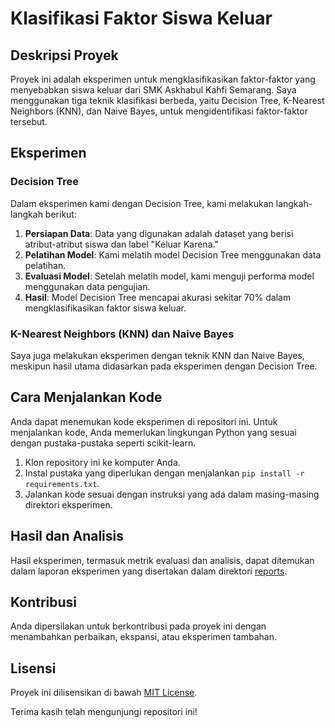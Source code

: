 # Klasifikasi Faktor Siswa Keluar

## Deskripsi Proyek
Proyek ini adalah eksperimen untuk mengklasifikasikan faktor-faktor yang menyebabkan siswa keluar dari SMK Askhabul Kahfi Semarang. Saya menggunakan tiga teknik klasifikasi berbeda, yaitu Decision Tree, K-Nearest Neighbors (KNN), dan Naive Bayes, untuk mengidentifikasi faktor-faktor tersebut.

## Eksperimen

### Decision Tree
Dalam eksperimen kami dengan Decision Tree, kami melakukan langkah-langkah berikut:
1. **Persiapan Data**: Data yang digunakan adalah dataset yang berisi atribut-atribut siswa dan label "Keluar Karena."
2. **Pelatihan Model**: Kami melatih model Decision Tree menggunakan data pelatihan.
3. **Evaluasi Model**: Setelah melatih model, kami menguji performa model menggunakan data pengujian.
4. **Hasil**: Model Decision Tree mencapai akurasi sekitar 70% dalam mengklasifikasikan faktor siswa keluar.

### K-Nearest Neighbors (KNN) dan Naive Bayes
Saya juga melakukan eksperimen dengan teknik KNN dan Naive Bayes, meskipun hasil utama didasarkan pada eksperimen dengan Decision Tree.

## Cara Menjalankan Kode
Anda dapat menemukan kode eksperimen di repositori ini. Untuk menjalankan kode, Anda memerlukan lingkungan Python yang sesuai dengan pustaka-pustaka seperti scikit-learn.

1. Klon repository ini ke komputer Anda.
2. Instal pustaka yang diperlukan dengan menjalankan `pip install -r requirements.txt`.
3. Jalankan kode sesuai dengan instruksi yang ada dalam masing-masing direktori eksperimen.

## Hasil dan Analisis
Hasil eksperimen, termasuk metrik evaluasi dan analisis, dapat ditemukan dalam laporan eksperimen yang disertakan dalam direktori [reports](/reports).

## Kontribusi
Anda dipersilakan untuk berkontribusi pada proyek ini dengan menambahkan perbaikan, ekspansi, atau eksperimen tambahan.

## Lisensi
Proyek ini dilisensikan di bawah [MIT License](LICENSE).

Terima kasih telah mengunjungi repositori ini!
